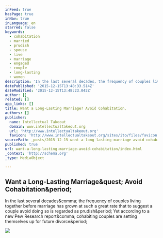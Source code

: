 ```yaml
---
inFeed: true
hasPage: true
inNav: true
inLanguage: en
starred: false
keywords:
  - cohabitation
  - married
  - prudish
  - spouse
  - live
  - marriage
  - engaged
  - couple
  - long-lasting
  - women
description: 'In the last several decades, the frequency of couples living together before marriage has grown at such a great rate that to suggest a couple avoid doing so is regarded as prudish. Yet according to a new Pew Research report, cohabiting couples are setting themselves up for future divorce.'
datePublished: '2015-12-15T13:48:33.514Z'
dateModified: '2015-12-15T13:48:23.042Z'
author: []
related: []
app_links: []
title: Want a Long-Lasting Marriage? Avoid Cohabitation.
authors: []
publisher:
  name: Intellectual Takeout
  domain: www.intellectualtakeout.org
  url: 'http://www.intellectualtakeout.org'
  favicon: 'http://www.intellectualtakeout.org/sites/ito/files/favicon.ico'
sourcePath: _posts/2015-12-15-want-a-long-lasting-marriage-avoid-cohabitation.md
published: true
url: want-a-long-lasting-marriage-avoid-cohabitation/index.html
_context: 'http://schema.org'
_type: MediaObject

---
```

<article style=""><h1>Want a Long-Lasting Marriage&amp;quest; Avoid Cohabitation&amp;period;</h1><p>In the last several decades&amp;comma; the frequency of couples living together before marriage has grown at such a great rate that to suggest a couple avoid doing so is regarded as prudish&amp;period; Yet according to a new Pew Research report&amp;comma; cohabiting couples are setting themselves up for future divorce&amp;period;</p><img src="http://www.intellectualtakeout.org/sites/ito/files/couple.jpg" /></article>